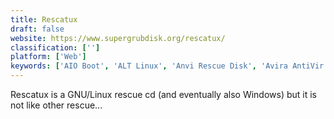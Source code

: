 ```yaml
---
title: Rescatux
draft: false 
website: https://www.supergrubdisk.org/rescatux/
classification: ['']
platform: ['Web']
keywords: ['AIO Boot', 'ALT Linux', 'Anvi Rescue Disk', 'Avira AntiVir Rescue System', 'Boot Repair Disk', 'D7II', 'DSYNC', 'Direction', 'DiskGenius', 'Dual-boot Repair', 'Finnix', 'GParted', 'Grml', 'Hirens BootCD', 'Ikki Boot', 'Immunet Protect', 'Knoppix', 'MediCat USB', 'Parted Magic', 'Super GRUB2 Disk', 'SystemRescueCd', 'UBCD4Win', 'Ultimate Boot CD']
---
```

Rescatux is a GNU/Linux rescue cd (and eventually also Windows) but it is not like other rescue...